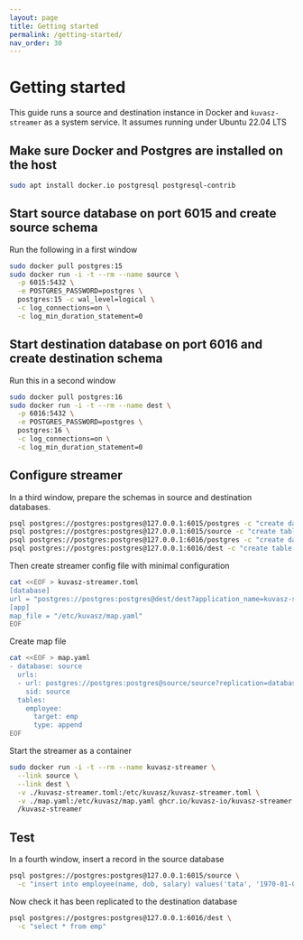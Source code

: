 ```yaml
---
layout: page
title: Getting started
permalink: /getting-started/
nav_order: 30
---
```

# Getting started

This guide runs a source and destination instance in Docker and `kuvasz-streamer` as a system service. It assumes running under Ubuntu 22.04 LTS

## Make sure Docker and Postgres are installed on the host

```bash
sudo apt install docker.io postgresql postgresql-contrib
```

## Start source database on port 6015 and create source schema

Run the following in a first window

```bash
sudo docker pull postgres:15
sudo docker run -i -t --rm --name source \
  -p 6015:5432 \
  -e POSTGRES_PASSWORD=postgres \
  postgres:15 -c wal_level=logical \
  -c log_connections=on \
  -c log_min_duration_statement=0
```

## Start destination database on port 6016 and create destination schema

Run this in a second window

```bash
sudo docker pull postgres:16
sudo docker run -i -t --rm --name dest \
  -p 6016:5432 \
  -e POSTGRES_PASSWORD=postgres \
  postgres:16 \
  -c log_connections=on \
  -c log_min_duration_statement=0
```

## Configure streamer

In a third window, prepare the schemas in source and destination databases.

```bash
psql postgres://postgres:postgres@127.0.0.1:6015/postgres -c "create database source"
psql postgres://postgres:postgres@127.0.0.1:6015/source -c "create table employee(id serial, name text, dob date, salary numeric)"
psql postgres://postgres:postgres@127.0.0.1:6016/postgres -c "create database dest"
psql postgres://postgres:postgres@127.0.0.1:6016/dest -c "create table emp(sid text, id int, name text, dob date)"
```

Then create streamer config file with minimal configuration

```bash
cat <<EOF > kuvasz-streamer.toml
[database]
url = "postgres://postgres:postgres@dest/dest?application_name=kuvasz-streamer"
[app]
map_file = "/etc/kuvasz/map.yaml"
EOF
```

Create map file

```bash
cat <<EOF > map.yaml
- database: source
  urls:
  - url: postgres://postgres:postgres@source/source?replication=database&application_name=repl_source
    sid: source
  tables:
    employee:
      target: emp
      type: append
EOF
```

Start the streamer as a container

```bash
sudo docker run -i -t --rm --name kuvasz-streamer \
  --link source \
  --link dest \
  -v ./kuvasz-streamer.toml:/etc/kuvasz/kuvasz-streamer.toml \
  -v ./map.yaml:/etc/kuvasz/map.yaml ghcr.io/kuvasz-io/kuvasz-streamer \
  /kuvasz-streamer
```

## Test

In a fourth window, insert a record in the source database

```bash
psql postgres://postgres:postgres@127.0.0.1:6015/source \
  -c "insert into employee(name, dob, salary) values('tata', '1970-01-02', 2000)"
```

Now check it has been replicated to the destination database

```bash
psql postgres://postgres:postgres@127.0.0.1:6016/dest \
  -c "select * from emp"
```

